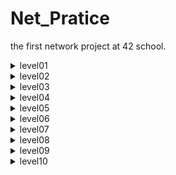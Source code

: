 # Net_Pratice

the first network project at 42 school.

<details>
<summary>level01</summary>
<img src="img/level01.png">
</details>
<details>
<summary>level02</summary>
<img src="img/level02.png">
</details>
<details>
<summary>level03</summary>
<img src="img/level03.png">
</details>
<details>
<summary>level04</summary>
<img src="img/level04.png">
</details>
<details>
<summary>level05</summary>
<img src="img/level05.png">
</details>
<details>
<summary>level06</summary>
<img src="img/level06.png">
</details>
<details>
<summary>level07</summary>
<img src="img/level07.png">
</details>
<details>
<summary>level08</summary>
<img src="img/level08.png">
</details>
<details>
<summary>level09</summary>
<img src="img/level09.png">
</details>
<details>
<summary>level10</summary>
<img src="img/level10.png">
</details>
